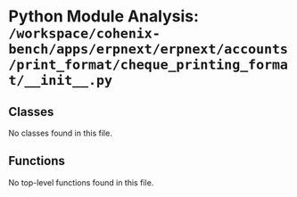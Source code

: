 # Python Module Analysis: `/workspace/cohenix-bench/apps/erpnext/erpnext/accounts/print_format/cheque_printing_format/__init__.py`

## Classes

No classes found in this file.


## Functions

No top-level functions found in this file.
